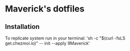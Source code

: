 # Maverick's dotfiles

## Installation
  To replicate system run in your terminal:
  'sh -c "$(curl -fsLS get.chezmoi.io)" -- init --apply 9Maverick'
